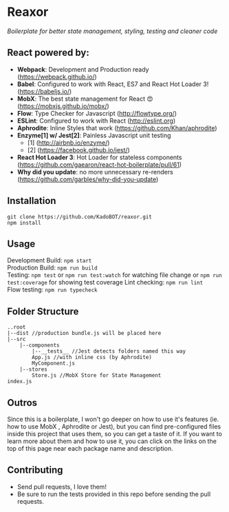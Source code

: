 # Reaxor

_Boilerplate for better state management, styling, testing and cleaner code_


## React powered by:
* **Webpack**: Development and Production ready (https://webpack.github.io/)
* **Babel**: Configured to work with React, ES7 and React Hot Loader 3! (https://babeljs.io/)
* **MobX**: The best state management for React :heart_eyes: (https://mobxjs.github.io/mobx/)
* **Flow**: Type Checker for Javascript (http://flowtype.org/)
* **ESLint**: Configured to work with React (http://eslint.org)
* **Aphrodite**: Inline Styles that work (https://github.com/Khan/aphrodite)
* **Enzyme[1] w/ Jest[2]**: Painless Javascript unit testing
	* [1] (http://airbnb.io/enzyme/)
	* [2] (https://facebook.github.io/jest/)
* **React Hot Loader 3**: Hot Loader for stateless components (https://github.com/gaearon/react-hot-boilerplate/pull/61)
* **Why did you update**: no more unnecessary re-renders (https://github.com/garbles/why-did-you-update)

## Installation
```
git clone https://github.com/KadoBOT/reaxor.git
npm install
```
## Usage
Development Build:  ``npm start``  
Production Build: ``npm run build``  
Testing: ``npm test`` or ``npm run test:watch`` for watching file change or ``npm run test:coverage`` for showing test coverage
Lint checking: ``npm run lint``  
Flow testing:  ``npm run typecheck``  
## Folder Structure
```
..root
|--dist //production bundle.js will be placed here
|--src
	|--components
		|--__tests__ //Jest detects folders named this way
		App.js //with inline css (by Aphrodite)
		MyComponent.js
	|--stores
		Store.js //MobX Store for State Management
index.js
```
## Outros
Since this is a boilerplate, I won't go deeper on how to use it's features (ie. how to use MobX , Aphrodite or Jest), but you can find pre-configured files inside this project that uses them, so you can get a taste of it. If you want to learn more about them and how to use it, you can click on the links on the top of this page near each package name and description.  
## Contributing
* Send pull requests, I love them!
* Be sure to run the tests provided in this repo before sending the pull requests.

